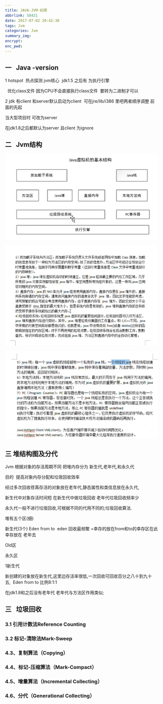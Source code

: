 ```yaml
---
title: JAVA-JVM-初探
abbrlink: 58431
date: 2017-07-02 20:42:30
tags: Jvm
categories: Jvm
summary_img:
encrypt:
enc_pwd:
---
```


## 一   Java -version

1 hotspot  热点探测 jvm核心  jdk1.5 之后有 为执行引擎

  优化class文件 因为CPU不会直接执行class文件  要转为二进制才可以

2 jdk 有client 和server默认启动为client  可在jre/lib/i386 里吧两者顺序调整 前面的先起

当大型项目时 可改为server

在jdk1.8之后都默认为server 且client 为ignore

## 二   Jvm结构

 ![img](/images/jvm/jvm结构图.jpg)                

 ![img](/images/jvm/jvm简介.jpg)

 ![img](/images/jvm/jvm简介2.jpg)

## 三 堆结构图及分代

Jvm 根据对象的存活周期不同 把堆内存分为 新生代,老年代,和永久代

目的  提高对象内存分配和垃圾回收效率

经过多次回收荏苒存活的对象放在老年代,静态属性和类信息放在永久代,

新生代中对象存活时间短 在新生代中做垃圾回收 老年代垃圾回收频率少

永久代一般不进行垃圾回收,可根据不同的代用不同的;垃圾回收算法.

堆有五个区(细)

新生代(3个) Eden from to  eden 回收最频繁 =幸存的放在from和to的幸存区在此幸存放在 老年去

Old区

永久区

1新生代

新创建的对象放在新生代,这里边存活率很低,一次回收可回收百分之八十到九十五,  Eden from to 比例8:1:1

 在jdk1.8和之后没有老年代 老年代与方法区作用类似;

## 三   垃圾回收

### 3.1 引用计数法Reference Counting

### 3.2 标记-清除法Mark-Sweep

### 4.3、复制算法（Copying）

### 4.4、标记-压缩算法（Mark-Compact）

### 4.5、增量算法（Incremental Collecting）

### 4.6、分代（Generational Collecting）



 

